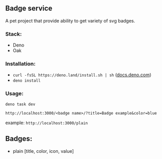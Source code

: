 ## Badge service

A pet project that provide ability to get variety of svg badges.

### Stack:

- Deno
- Oak

### Installation:

- `curl -fsSL https://deno.land/install.sh | sh`
  ([docs.deno.com](https://docs.deno.com/runtime/))
- `deno install`

### Usage:

`deno task dev`

`http://localhost:3000/<badge name>/?title=Badge example&color=blue`

example: `http://localhost:3000/plain`

## Badges:

- plain [title, color, icon, value]
